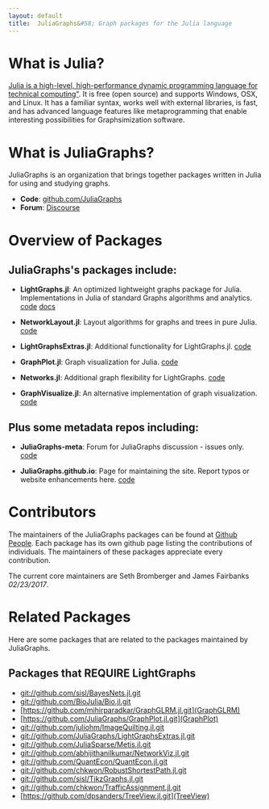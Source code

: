 ```yaml
---
layout: default
title:  JuliaGraphs&#58; Graph packages for the Julia language
---
```


# What is Julia?
[Julia is a high-level, high-performance dynamic programming language for technical computing"](http://julialang.org).
It is free (open source) and supports Windows, OSX, and Linux. It has a familiar
syntax, works well with external libraries, is fast, and has advanced language
features like metaprogramming that enable interesting possibilities for
Graphsimization software.


# What is JuliaGraphs?
JuliaGraphs is an organization that brings together packages written in Julia
for using and studying graphs.

<!-- - **Overview**: [presentation]() and [workshop](https://www.youtube.com/watch?v=nnL7yLMVu6c) from JuliaCon 2015 -->
- **Code**: [github.com/JuliaGraphs](http://github.com/JuliaGraphs)
- **Forum**: [Discourse](https://discourse.julialang.org/c/domain/Graphs)

# Overview of Packages

## JuliaGraphs's packages include:

- **LightGraphs.jl**: An optimized lightweight graphs package for Julia.
Implementations in Julia of standard Graphs algorithms and analytics.
[code](https://github.com/JuliaGraphs/LightGraphs.jl)
[docs](https://juliagraphs.github.io/LightGraphs.jl/latest/)

- **NetworkLayout.jl**: Layout algorithms for graphs and trees in pure Julia.
[code](https://github.com/JuliaGraphs/NetworkLayout.jl)

- **LightGraphsExtras.jl**: Additional functionality for LightGraphs.jl.
[code](https://github.com/JuliaGraphs/LightGraphsExtras.jl)

- **GraphPlot.jl**: Graph visualization for Julia.
[code](https://github.com/JuliaGraphs/GraphPlot.jl)

- **Networks.jl**: Additional graph flexibility for LightGraphs.
[code](https://github.com/JuliaGraphs/Networks.jl)


- **GraphVisualize.jl**: An alternative implementation of graph visualization.
[code](https://github.com/JuliaGraphs/GraphVisualize.jl)

## Plus some metadata repos including:


- **JuliaGraphs-meta**: Forum for JuliaGraphs discussion - issues only.
[code](https://github.com/JuliaGraphs/JuliaGraphs-meta)

- **JuliaGraphs.github.io**: Page for maintaining the site. Report typos or website enhancements here.
[code](https://github.com/JuliaGraphs/JuliaGraphs.github.io)

# Contributors

The maintainers of the JuliaGraphs packages can be found at [Github People](https://github.com/orgs/JuliaGraphs/people). Each package has its own github page listing the contributions of individuals. The maintainers of these packages appreciate every contribution.

The current core maintainers are Seth Bromberger and James Fairbanks _02/23/2017_.

# Related Packages

Here are some packages that are related to the packages maintained by JuliaGraphs.

## Packages that REQUIRE LightGraphs

- [git://github.com/sisl/BayesNets.jl.git](BayesNets)
- [git://github.com/BioJulia/Bio.jl.git](Bio)
- [https://github.com/mihirparadkar/GraphGLRM.jl.git](GraphGLRM)
- [https://github.com/JuliaGraphs/GraphPlot.jl.git](GraphPlot)
- [git://github.com/juliohm/ImageQuilting.jl.git](ImageQuilting)
- [git://github.com/JuliaGraphs/LightGraphsExtras.jl.git](LightGraphsExtras)
- [git://github.com/JuliaSparse/Metis.jl.git](Metis)
- [git://github.com/abhijithanilkumar/NetworkViz.jl.git](NetworkViz)
- [git://github.com/QuantEcon/QuantEcon.jl.git](QuantEcon)
- [git://github.com/chkwon/RobustShortestPath.jl.git](RobustShortestPath)
- [git://github.com/sisl/TikzGraphs.jl.git](TikzGraphs)
- [git://github.com/chkwon/TrafficAssignment.jl.git](TrafficAssignment)
- [https://github.com/dpsanders/TreeView.jl.git](TreeView)

